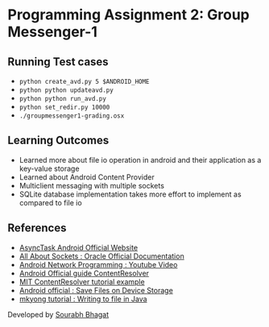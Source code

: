 # Programming Assignment 2: Group Messenger-1


## Running Test cases
* `python create_avd.py 5 $ANDROID_HOME`
* `python python updateavd.py`
* `python python run_avd.py`
* `python set_redir.py 10000`
* `./groupmessenger1-grading.osx`



## Learning Outcomes
* Learned more about file io operation in android and their application as a key-value storage
* Learned about Android Content Provider
* Multiclient messaging with multiple sockets
* SQLite database implementation takes more effort to implement as compared to file io


## References
 * [AsyncTask Android Official Website](http://developer.android.com/reference/android/os/AsyncTask.html)
 * [All About Sockets : Oracle Official Documentation](https://docs.oracle.com/javase/tutorial/networking/sockets/clientServer.html)
 * [Android Network Programming : Youtube Video](https://www.youtube.com/watch?v=BSyTJSbNPdc)
 * [Android Official guide ContentResolver](https://developer.android.com/reference/android/content/ContentResolver.html)
 * [MIT ContentResolver tutorial example](https://stuff.mit.edu/afs/sipb/project/android/docs/guide/topics/providers/content-provider-basics.html)
 * [Android official : Save Files on Device Storage]( https://developer.android.com/training/data-storage/files.html#WriteInternalStorage)
 * [mkyong tutorial : Writing to file in Java](https://www.mkyong.com/java/how-to-write-to-file-in-java-fileoutputstream-example/)


Developed by [Sourabh Bhagat](https://github.com/sourabh3b)
